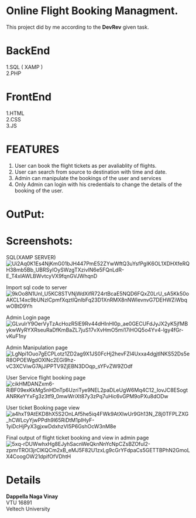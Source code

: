  # Online Flight Booking Managment.
This project did by me according to the **DevRev** given task.


# BackEnd
1.SQL ( XAMP )<br>
2.PHP<br>

# FrontEnd
1.HTML<br>
2.CSS<br>
3.JS<br>

# FEATURES

1. User can book the flight tickets as per avaliablity of flights.
2. User can search from source to destination with time and date.
3. Admin can manipulate the bookings of the user and services
4. Only Admin can login with his credentials to change the details of the booking of the user.


# OutPut:
# Screenshots:
SQL(XAMP SERVER)
![Ui2Aq0K1Es4NjKmG01bJH447PmE52ZYwWftQ3uYsfPgIK6OL1XDHXfeRQH38mb5Bb_UBRSyIOySWzgTXzivlN6e5FQnLdR-E_T4xIAWLBWvtcyVX9fqnGVJWhqnD](https://github.com/DappellaNagavinay2003/Online_flight_booking-DevRev-/assets/127031845/76d12680-1f03-4e34-b260-76cf7f3e4b4d)

Import sql code to server
![9kOo8N1Unl_U5KC8STVNjWdXifR724rtBcaE5NQD6FQxZ0LrU_sA5Kk50oAKCL14xc9bUNzlCpmfXqztlQnIbFq23D1XnRMX8nNWlevnvG7DEHWZiWbqwOBtD9Yh](https://github.com/DappellaNagavinay2003/Online_flight_booking-DevRev-/assets/127031845/a8751e47-c11a-4996-84b6-2fcb02515454)

Admin Login page
![GLvulrY9OerVyTzAcHozR5lE9Rv44dHInHl0p_ae0GECUFdJyJX2yK5jfMBykwWyRYXRseuRaDfKmBaZL7juS17vXvHmO5mi17iHOQ5o4Yv4-lgy4fGr-vKuF1ny](https://github.com/DappellaNagavinay2003/Online_flight_booking-DevRev-/assets/127031845/7b24db3d-22eb-438f-9f8c-1c65870030b7)

Admin Manipulation page
![LgNpi1Ouo7gECPLotz1ZD2ag9X1JS0FcHj2hevFZl4Uxxa4dgjtINKS52Ds5eR8OPOEWgdOXlNc2EGi9hz-vC3XCViwG7AjJiPPTV9ZjEBN3DOqp_sYFvZW9ZOdf](https://github.com/DappellaNagavinay2003/Online_flight_booking-DevRev-/assets/127031845/acf5301a-fb7c-48d7-a978-f92d7959c063)

User Service flight booking page
![cikHMDANZxm6-RiBF09exKkMg5nHDnTp6UzriTye9NEL2paDLeUgW6Mq4C12_IovJC8ESogtANRKeYYxFg3z3tf9_0mwWriXt87y3zPq7uHic6vGPM9oPXu8dODw](https://github.com/DappellaNagavinay2003/Online_flight_booking-DevRev-/assets/127031845/31ec1362-9060-4234-b3ea-54743415dad9)

User ticket Booking page view
![a4hxT9AtEKD8hX5S2OnLAf5he5iq4FWk9AtXIwUr9Gh13N_Z8j0TFPLZXG_hCWLcyYjwPPdh9l65RiDtM1pIHyF-1yiDcHjPyX3gjxwDdxhzVI5P6GshOcW3nM8e](https://github.com/DappellaNagavinay2003/Online_flight_booking-DevRev-/assets/127031845/1a09164d-a911-4af2-ae75-8f5ef75fd32a)

Final output of flight ticket booking and view in admin page
![5xq-rDUWwhxHg8EJyhSacnWeQknNnYcNpCZsBZOful2-zpmrTROl3jrClKQCm2xB_eMJ5F82U1zxLg9cGrYFdpaCs5GETTBPhN2GmoLX4CoogOW21dpifOfVDhtH](https://github.com/DappellaNagavinay2003/Online_flight_booking-DevRev-/assets/127031845/ba40f7fa-7002-46bd-833e-c432a1abb85b)




# Details 
**Dappella Naga Vinay**<br>
VTU 16891<br>
Veltech University




